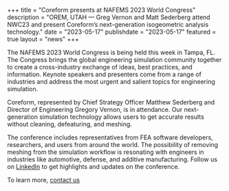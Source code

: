 +++
title = "Coreform presents at NAFEMS 2023 World Congress"
description = "OREM, UTAH — Greg Vernon and Matt Sederberg attend NWC23 and present Coreform’s next-generation isogeometric analysis technology."
date = "2023-05-17"
publishdate = "2023-05-17"
featured = true
layout = "news"
+++

The NAFEMS 2023 World Congress is being held this week in Tampa, FL. The Congress brings the global engineering simulation community together to create a cross-industry exchange of ideas, best practices, and information. Keynote speakers and presenters come from a range of industries and address the most urgent and salient topics for engineering simulation.

Coreform, represented by Chief Strategy Officer Matthew Sederberg and Director of Engineering Gregory Vernon, is in attendance. Our next-generation simulation technology allows users to get accurate results without cleaning, defeaturing, and meshing.

The conference includes representatives from FEA software developers, researchers, and users from around the world. The possibility of removing meshing from the simulation workflow is resonating with engineers in industries like automotive, defense, and additive manufacturing.
Follow us on [LinkedIn](https://www.linkedin.com/company/coreform/) to get highlights and updates on the conference.

To learn more, [contact us](mailto:info@coreform.com)